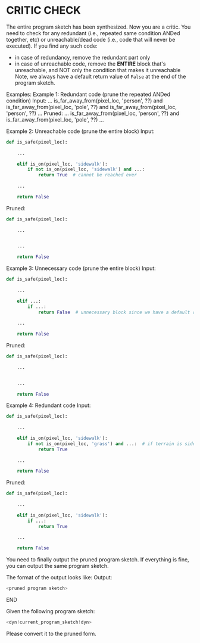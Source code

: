 <!concept_description_context!>

# CRITIC CHECK
The entire program sketch has been synthesized. Now you are a critic. You need to check for any redundant (i.e., repeated same condition ANDed together, etc) or unreachable/dead code (i.e., code that will never be executed). If you find any such code:
- in case of redundancy, remove the redundant part only
- in case of unreachable code, remove the **ENTIRE** block that's unreachable, and NOT only the condition that makes it unreachable
Note, we always have a default return value of `False` at the end of the program sketch.

Examples:
Example 1: Redundant code (prune the repeated ANDed condition)
Input: ... is_far_away_from(pixel_loc, 'person', ??) and is_far_away_from(pixel_loc, 'pole', ??) and is_far_away_from(pixel_loc, 'person', ??) ...
Pruned: ... is_far_away_from(pixel_loc, 'person', ??) and is_far_away_from(pixel_loc, 'pole', ??) ...

Example 2: Unreachable code (prune the entire block)
Input:
```python
def is_safe(pixel_loc):
    
    ...

    elif is_on(pixel_loc, 'sidewalk'):
        if not is_on(pixel_loc, 'sidewalk') and ...:
            return True  # cannot be reached ever
    
    ...

    return False
```
Pruned:
```python
def is_safe(pixel_loc):
    
    ...


    ...

    return False
```

Example 3: Unnecessary code (prune the entire block)
Input:
```python
def is_safe(pixel_loc):
    
    ...

    elif ...:
        if ...:
            return False  # unnecessary block since we have a default return value of False at the end
    
    ...

    return False
```
Pruned:
```python
def is_safe(pixel_loc):
    
    ...


    ...

    return False
```

Example 4: Redundant code
Input:
```python
def is_safe(pixel_loc):
    
    ...

    elif is_on(pixel_loc, 'sidewalk'):
        if not is_on(pixel_loc, 'grass') and ...:  # if terrain is sidewalk, it cannot be grass
            return True
    
    ...

    return False
```
Pruned:
```python
def is_safe(pixel_loc):
    
    ...

    elif is_on(pixel_loc, 'sidewalk'):
        if ...:
            return True
    
    ...

    return False
```

You need to finally output the pruned program sketch. If everything is fine, you can output the same program sketch.

The format of the output looks like:
Output:
```python
<pruned program sketch>
```
END

Given the following program sketch:
```python
<dyn!current_program_sketch!dyn>
```
Please convert it to the pruned form.
